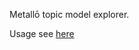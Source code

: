 Metallō topic model explorer. 

Usage see [here](https://drive.google.com/file/d/1ybnjrTV6njYlQKddbCe2I6b2amhv1Rvx/view)
